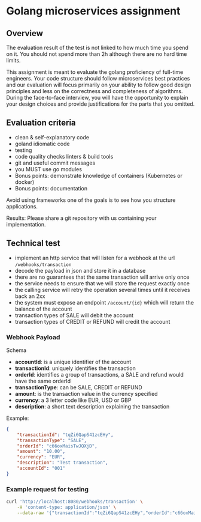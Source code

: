 # Golang microservices assignment

## Overview

The evaluation result of the test is not linked to how much time you spend on it. You should not spend more than 2h although there are no hard time limits.

This assignment is meant to evaluate the golang proficiency of full-time engineers.
Your code structure should follow microservices best practices and our evaluation will focus primarily on your ability to follow good design principles and less on the correctness and completeness of algorithms. During the face-to-face interview, you will have the opportunity to explain your design choices and provide justifications for the parts that you omitted.

## Evaluation criteria

- clean & self-explanatory code 
- goland idiomatic code
- testing 
- code quality checks linters & build tools
- git and useful commit messages
- you MUST use go modules 
- Bonus points: demonstrate knowledge of containers (Kubernetes or docker)
- Bonus points: documentation


Avoid using frameworks one of the goals is to see how you structure applications. 

Results: Please share a git repository with us containing your implementation.

## Technical test

- implement an http service that will listen for a webhook at the url `/webhooks/transaction`
- decode the payload in json and store it in a database 
- there are no guarantees that the same transaction will arrive only once
- the service needs to ensure that we will store the request exactly once
- the calling service will retry the operation several times until it receives back an 2xx
- the system must expose an endpoint `/account/{id}` which will return the balance of the account
- transaction types of SALE will debit the account
- transaction types of CREDIT or REFUND will credit the account

### Webhook Payload 

Schema

- **accountId**: is a unique identifier of the account
- **transactionId**: uniquely identifies the transaction
- **orderId**: identifies a group of transactions, a SALE and refund would have the same orderId
- **transactionType**: can be SALE, CREDIT or REFUND
- **amount**: is the transaction value in the currency specified
- **currency**: a 3 letter code like EUR, USD or GBP
- **description**: a short text description explaining the transaction


Example:
```json
{
    "transactionId": "tqZi6QapS41zcEHy",
    "transactionType": "SALE",
    "orderId": "c66oxMaisTwJQXjD",
    "amount": "10.00",
    "currency": "EUR",
    "description": "Test transaction",
    "accountId": "001"
}
```


### Example request for testing

```bash
curl 'http://localhost:8080/webhooks/transaction' \
    -H 'content-type: application/json' \
    --data-raw '{"transactionId":"tqZi6QapS41zcEHy","orderId":"c66oxMaisTwJQXjD", "transactionType":"SALE", "amount": "10.00", "currency":"EUR", "description":"Test transaction", "accountId":"001"}'
```

